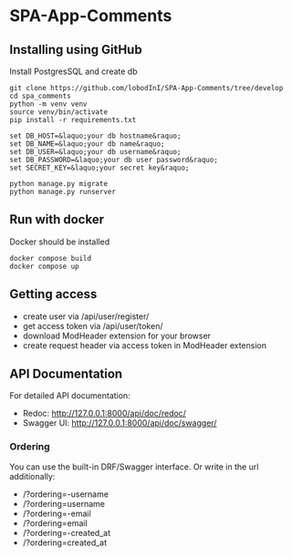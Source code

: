 # SPA-App-Comments

## Installing using GitHub

Install PostgresSQL and create db
```angular2html
git clone https://github.com/lobodInI/SPA-App-Comments/tree/develop
cd spa_comments
python -m venv venv
source venv/bin/activate
pip install -r requirements.txt

set DB_HOST=&laquo;your db hostname&raquo;
set DB_NAME=&laquo;your db name&raquo;
set DB_USER=&laquo;your db username&raquo;
set DB_PASSWORD=&laquo;your db user password&raquo;
set SECRET_KEY=&laquo;your secret key&raquo;

python manage.py migrate
python manage.py runserver
```

## Run with docker

Docker should be installed
```angular2html
docker compose build
docker compose up
```

## Getting access

* create user via /api/user/register/
* get access token via /api/user/token/
* download ModHeader extension for your browser
* create request header via access token in ModHeader extension


## API Documentation
For detailed API documentation:

- Redoc: http://127.0.0.1:8000/api/doc/redoc/
- Swagger UI: http://127.0.0.1:8000/api/doc/swagger/

### Ordering
You can use the built-in DRF/Swagger interface.
Or write in the url additionally:
- /?ordering=-username
- /?ordering=username
- /?ordering=-email
- /?ordering=email
- /?ordering=-created_at
- /?ordering=created_at